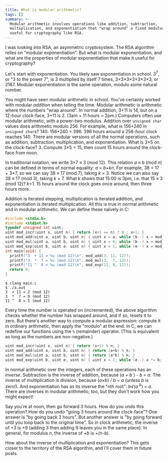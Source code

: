```yaml
---
title: What is modular arithmetic?
tags: []
summary: >-
  Modular arithmetic involves operations like addition, subtraction,
  multiplication, and exponentiation that "wrap around" a fixed modulus. This is
  useful for cryptography like RSA.
---
```


I was looking into RSA, an asymmetric cryptosystem.
The RSA algorithm relies on "modular exponentiation".
But what is modular exponentiation,
and what are the properties of modular exponentiation
that make it useful for cryptography?

Let's start with exponentiation.
You likely saw exponentiation in school.
3<sup>7</sup>, or "3 to the power 7",
is 3 multiplied by itself 7 times,
3&times;3&times;3&times;3&times;3&times;3&times;3,
or 2187.
Modular exponentiation is the same operation, modulo some natural number.

You might have seen modular arithmetic in school.
You've certainly worked with modular _addition_ when telling the time.
Modular arithmetic is arithmetic where the numbers "wrap around".
In normal addition, 3+11 is 14,
but on a 12-hour clock-face, 3+11 is <span class="answer">2. (3am + 11 hours = 2pm.)</span>
Computers often use modular arithmetic, with a power-two modulus.
Addition over `unsigned char` values does arithmetic modulo 256.
For example, what is 156+240 in `unsigned char`s?
<span class="answer">140. 156+240 = 396. 396 hours around a 256-hour clock reaches 140.</span>
There are modular versions of all the normal operations,
such as addition, subtraction, multiplication, and exponentiation.
What is 3&times;5 on the clock-face?
<span class="answer">3. Compute 3&times;5 = 15,
then count 15 hours around the clock-face from noon.</span>

In traditional notation,
we write 3&times;7 ≡ 3 (mod 12).
This relation _a_ ≡ _b_ (mod _n_) can be defined in terms of normal equality:
_a_ = _b_+_kn_.
For example, 38 = 17 + 3&times;7,
so we can say 38 ≡ 17 (mod 7), taking _k_ = 3.
Notice we can also say 38 ≡ 17 (mod 3), taking _k_ = 7.
What _k_ shows that 15:00 is 3pm, i.e. that 15 ≡ 3 (mod 12)?
<span class="answer">_k_=1. 15 hours around the clock goes once around, then three hours more.</span>

Addition is iterated stepping,
multiplication is iterated addition,
and exponentiation is iterated multiplication.
All this is true in normal arithmetic and in modular arithmetic.
We can define these naïvely in C:

```c
#include <stdio.h>
#include <stdint.h>
typedef unsigned int uint;
uint mod_incr(uint x, uint n) { return (x+1 == n) ? 0 : x+1; }
uint mod_add(uint a, uint b, uint n) { uint x = a; while (b--) x = mod_incr(x,n);  return x; }
uint mod_mul(uint a, uint b, uint n) { uint x = 0; while (b--) x = mod_add(x,a,n); return x; }
uint mod_exp(uint b, uint e, uint n) { uint x = 1; while (e--) x = mod_mul(x,b,n); return x; }
int main(void) {
  printf("3  + 11 = %u (mod 12)\n", mod_add(3, 11, 12));
  printf("3  *  7 = %u (mod 12)\n", mod_mul(3,  7, 12));
  printf("11 ^  8 = %u (mod 12)\n", mod_exp(11, 8, 12));
  return 0;
}
```

```
$ clang main.c
$ ./a.out
3  + 11 = 2 (mod 12)
3  *  7 = 9 (mod 12)
11 ^  8 = 1 (mod 12)
```

Every time the number is operated on (incremented),
the above algorithm checks whether the number has wrapped around,
and if so, resets it to zero.
But there's another way to compute a modular expression:
compute it in ordinary arithmetic,
then apply the "modulo" at the end.
In C, we can redefine our functions using the `%` (remainder) operator.
(This is equivalent as long as the numbers are non-negative.)

```c
uint mod_incr(uint x, uint n) { return (x+1) % n; }
uint mod_add(uint a, uint b, uint n) { return (a+b) % n; }
uint mod_mul(uint a, uint b, uint n) { return (a*b) % n; }
uint mod_exp(uint b, uint e, uint n) { uint x = 1; while (e--) x *= b; return x % n; }
```

In normal arithmetic over the integers,
each of these operations has an _inverse_.
Subtraction is the inverse of addition,
because (_a_ + _b_ ) - _b_ = _a_.
The inverse of multiplication is division,
because (_a_&times;_b_) / _b_ = _a_
(unless _b_ is zero!).
And exponentiation has as its inverse the "nth root":
_b_&radic;(_a_ <sup>_b_</sup>) = _a_.
There are inverses in modular arithmetic, too,
but they don't work how you might expect!

Say you're at noon, then go forward 3 hours.
How do you undo this operation?
How do you undo "going 3 hours around the clock-face"?
One answer is "by going back 3 hours".
But another answer is "by going forward until you loop back to the original time".
So in clock arithmetic, the inverse of +3 is <span class="answer">+9 (adding 3 then adding 9 leaves you in the same place)</span>.
In general, for modulus _n_, the inverse of _+b_ is _+(n-b)_.

How about the inverse of multiplication and exponentiation?
This gets closer to the territory of the RSA algorithm,
and I'll cover them in future posts.
